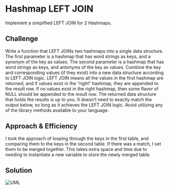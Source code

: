 # Hashmap LEFT JOIN
Implement a simplified LEFT JOIN for 2 Hashmaps.

## Challenge
Write a function that LEFT JOINs two hashmaps into a single data structure.
The first parameter is a hashmap that has word strings as keys, and a synonym of the key as values.
The second parameter is a hashmap that has word strings as keys, and antonyms of the key as values.
Combine the key and corresponding values (if they exist) into a new data structure according to LEFT JOIN logic.
LEFT JOIN means all the values in the first hashmap are returned, and if values exist in the “right” hashmap, they are appended to the result row. If no values exist in the right hashmap, then some flavor of NULL should be appended to the result row.
The returned data structure that holds the results is up to you. It doesn’t need to exactly match the output below, so long as it achieves the LEFT JOIN logic.
Avoid utilizing any of the library methods available to your language.

## Approach & Efficiency
I took the approach of looping through the keys in the first table, and comparing them to the keys in the second table. If there was a match, I set them to be merged together. This takes extra space and time due to needing to instantiate a new variable to store the newly merged table.

## Solution
![UML](..)